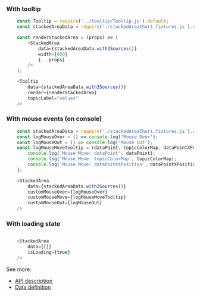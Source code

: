 ### With tooltip
```js
    const Tooltip = require('../tooltip/Tooltip.js').default;
    const stackedAreaData = require('./stackedAreaChart.fixtures.js').default;

    const renderStackedArea = (props) => (
        <StackedArea
            data={stackedAreaData.with3Sources()}
            width={800}
            {...props}
        />
    );

    <Tooltip
        data={stackedAreaData.with3Sources()}
        render={renderStackedArea}
        topicLabel="values"
    />
```

### With mouse events (on console)
```js
    const stackedAreaData = require('./stackedAreaChart.fixtures.js').default;
    const logMouseOver = () => console.log('Mouse Over');
    const logMouseOut = () => console.log('Mouse Out');
    const logMouseMoveTooltip = (dataPoint, topicColorMap, dataPointXPosition) => {
        console.log('Mouse Move: dataPoint', dataPoint);
        console.log('Mouse Move: topicColorMap', topicColorMap);
        console.log('Mouse Move: dataPointXPosition', dataPointXPosition);
    };

    <StackedArea
        data={stackedAreaData.with2Sources()}
        customMouseOver={logMouseOver}
        customMouseMove={logMouseMoveTooltip}
        customMouseOut={logMouseOut}
    />
```

### With loading state
```js

    <StackedArea
        data={[]}
        isLoading={true}
    />
```


See more:
* [API description][APILink]
* [Data definition][DataLink]



[APILink]: http://britecharts.github.io/britecharts/module-Stacked-area.html
[DataLink]: http://britecharts.github.io/britecharts/global.html#areaChartData__anchor
